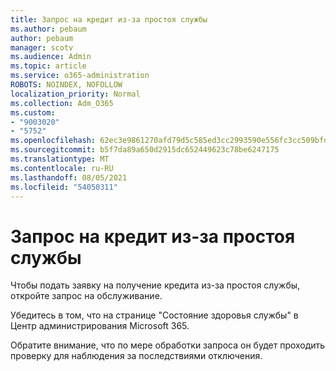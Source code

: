 ```yaml
---
title: Запрос на кредит из-за простоя службы
ms.author: pebaum
author: pebaum
manager: scotv
ms.audience: Admin
ms.topic: article
ms.service: o365-administration
ROBOTS: NOINDEX, NOFOLLOW
localization_priority: Normal
ms.collection: Adm_O365
ms.custom:
- "9003020"
- "5752"
ms.openlocfilehash: 62ec3e9861270afd79d5c585ed3cc2993590e556fc3cc509bfda3e5d28850f0c
ms.sourcegitcommit: b5f7da89a650d2915dc652449623c78be6247175
ms.translationtype: MT
ms.contentlocale: ru-RU
ms.lasthandoff: 08/05/2021
ms.locfileid: "54050311"
---
```

# <a name="credit-request-due-to-a-service-outage"></a>Запрос на кредит из-за простоя службы

Чтобы подать заявку на получение кредита из-за простоя службы, откройте запрос на обслуживание.

Убедитесь в том, что на странице [](https://docs.microsoft.com/office365/enterprise/view-service-health) "Состояние здоровья службы" в Центр администрирования Microsoft 365.

Обратите внимание, что по мере обработки запроса он будет проходить проверку для наблюдения за последствиями отключения.
